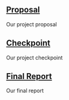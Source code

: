 ## [Proposal](proposal/index.md)
Our project proposal

## [Checkpoint](checkpoint/index.md)
Our project checkpoint

## [Final Report](final/index.md)
Our final report